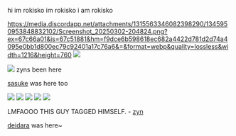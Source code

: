 
hi im rokisko im rokisko i am rokisko

https://media.discordapp.net/attachments/1315563346082398290/1345950953848832102/Screenshot_20250302-204824.png?ex=67c66a01&is=67c51881&hm=f9dce6b598618ec682a4422d781d2d74a4095e0bb1d800ec79c92401a17c76a6&=&format=webp&quality=lossless&width=1216&height=760
<img src="https://i.imgur.com/uq4BWho.png" />


<img src="https://i.imgur.com/Pjni06x.jpeg"/>
zyns been here

[sasuke](https://github.com/curse-manipulation) was here too

<img src="https://i.imgur.com/uq4BWho.png" />
<img src="https://i.imgur.com/uq4BWho.png" />
<img src="https://i.imgur.com/uq4BWho.png" />
<img src="https://i.imgur.com/uq4BWho.png" />
<img src="https://i.imgur.com/uq4BWho.png" />

LMFAOOO THIS GUY TAGGED HIMSELF. - [zyn](https://github.com/obito-uchiiha)

[deidara](https://github.com/solarparfait) was here~
